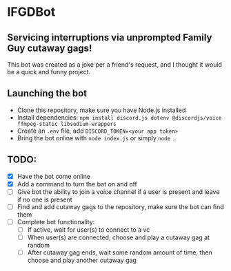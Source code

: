 # IFGDBot
## Servicing interruptions via unprompted Family Guy cutaway gags!
This bot was created as a joke per a friend's request, and I thought it would be a quick and funny project.

## Launching the bot
- Clone this repository, make sure you have Node.js installed
- Install dependencies: `npm install discord.js dotenv @discordjs/voice ffmpeg-static libsodium-wrappers`
- Create an `.env` file, add `DISCORD_TOKEN=<your app token>`
- Bring the bot online with `node index.js` or simply `node .`

## TODO:
- [x] Have the bot come online
- [x] Add a command to turn the bot on and off
- [ ] Give bot the ability to join a voice channel if a user is present and leave if no one is present
- [ ] Find and add cutaway gags to the repository, make sure the bot can find them
- [ ] Complete bot functionality:
  - [ ] If active, wait for user(s) to connect to a vc
  - [ ] When user(s) are connected, choose and play a cutaway gag at random
  - [ ] After cutaway gag ends, wait some random amount of time, then choose and play another cutaway gag